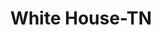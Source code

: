 ---
title: White House-TN
slug: white-house-tn
f_state:
- cms/state/tennessee.md
f_locations:
- cms/payday-loan/cash-express-7414.md
- cms/payday-loan/cash-n-dash-7989.md
- cms/payday-loan/money-express-21239.md
- cms/payday-loan/money-express-21240.md
- cms/payday-loan/xpress-cash-advance-28911.md
updated-on: '2024-05-30T13:41:28.615Z'
created-on: '2024-05-30T13:41:28.615Z'
published-on: '2024-05-30T13:54:32.469Z'
f_city: White House
layout: '[city].html'
tags: city
---